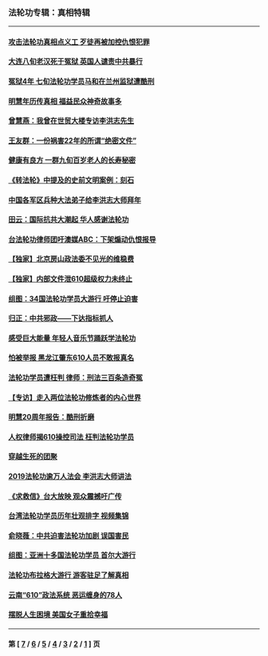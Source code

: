 ### 法轮功专辑：真相特辑
---
#### [攻击法轮功真相点义工 歹徒再被加控仇恨犯罪](../../pages/nf4389/n13601019.md?06070430) 
#### [大连八旬老汉死于冤狱 英国人谴责中共暴行](../../pages/nf4389/n13480118.md?06070430) 
#### [冤狱4年 七旬法轮功学员马和在兰州监狱遭酷刑](../../pages/nf4389/n13304688.md?06070430) 
#### [明慧年历传真相 福益民众神奇故事多](../../pages/nf4389/n13294545.md?06070430) 
#### [曾慧燕：我曾在世贸大楼专访李洪志先生](../../pages/nf4389/n12898729.md?06070430) 
#### [王友群：一份祸害22年的所谓“绝密文件”](../../pages/nf4389/n12871750.md?06070430) 
#### [健康有良方 一群九旬百岁老人的长寿秘密](../../pages/nf4389/n12847475.md?06070430) 
#### [《转法轮》中提及的史前文明案例：刻石](../../pages/nf4389/n12758577.md?06070430) 
#### [中国各军区兵种大法弟子给李洪志大师拜年](../../pages/nf4389/n12750047.md?06070430) 
#### [田云：国际抗共大潮起 华人感谢法轮功](../../pages/nf4389/n12357708.md?06070430) 
#### [台法轮功律师团吁澳媒ABC：下架煽动仇恨报导](../../pages/nf4389/n12279917.md?06070430) 
#### [【独家】北京房山政法委不见光的维稳费](../../pages/nf4389/n12031979.md?06070430) 
#### [【独家】内部文件泄610超级权力未终止](../../pages/nf4389/n12023895.md?06070430) 
#### [组图：34国法轮功学员大游行 吁停止迫害](../../pages/nf4389/n11492658.md?06070430) 
#### [归正：中共邪政——下达指标抓人](../../pages/nf4389/n11474770.md?06070430) 
#### [感受巨大能量 年轻人音乐节踊跃学法轮功](../../pages/nf4389/n11441981.md?06070430) 
#### [怕被举报 黑龙江肇东610人员不敢报真名](../../pages/nf4389/n11436499.md?06070430) 
#### [法轮功学员遭枉判 律师：刑法三百条造奇冤](../../pages/nf4389/n11433943.md?06070430) 
#### [【专访】走入两位法轮功修炼者的内心世界](../../pages/nf4389/n11415623.md?06070430) 
#### [明慧20周年报告：酷刑折磨](../../pages/nf4389/n11387954.md?06070430) 
#### [人权律师揭610操控司法 枉判法轮功学员](../../pages/nf4389/n11313370.md?06070430) 
#### [穿越生死的团聚](../../pages/nf4389/n11258922.md?06070430) 
#### [2019法轮功逾万人法会 李洪志大师讲法](../../pages/nf4389/n11265303.md?06070430) 
#### [《求救信》台大放映 观众震撼吁广传](../../pages/nf4389/n10922251.md?06070430) 
#### [台湾法轮功学员历年壮观排字 视频集锦](../../pages/nf4389/n10878789.md?06070430) 
#### [俞晓薇：中共迫害法轮功加剧 误国害民](../../pages/nf4389/n10859260.md?06070430) 
#### [组图：亚洲十多国法轮功学员 首尔大游行](../../pages/nf4389/n10781149.md?06070430) 
#### [法轮功布拉格大游行 游客驻足了解真相](../../pages/nf4389/n10749360.md?06070430) 
#### [云南“610”政法系统 恶运缠身的78人](../../pages/nf4389/n10747534.md?06070430) 
#### [摆脱人生困境 美国女子重拾幸福](../../pages/nf4389/n10688678.md?06070430) 

---
#### 第 [ [7](./7.md?06070430) / [6](./6.md?06070430) / [5](./5.md?06070430) / [4](./4.md?06070430) / [3](./3.md?06070430) / [2](./2.md?06070430) / [1](./1.md?06070430) ] 页

